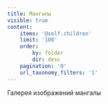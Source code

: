 ```yaml
---
title: Мангалы
visible: true
content:
    items: '@self.children'
    limit: '100'
    order:
        by: folder
        dir: desc
    pagination: '0'
    url_taxonomy_filters: '1'
---
```


Галерея изображений мангалы
